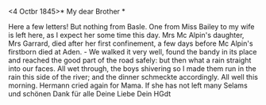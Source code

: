  <4 Octbr 1845>*
My dear Brother <Hebich>*

Here a few letters! But nothing from Basle. One from Miss Bailey to my wife is left here, as I expect her some time this day. Mrs Mc Alpin's daughter, Mrs Garrard, died after her first confinement, a few days before Mc Alpin's firstborn died at Aden. - We walked it very well, found the bandy in its place and reached the good part of the road safely: but then what a rain straight into our faces. All wet through, the boys shivering so I made them run in the rain this side of the river; and the dinner schmeckte accordingly. All well this morning. Hermann cried again for Mama. If she has not left many Selams und schönen Dank für alle Deine Liebe
 Dein HGdt

